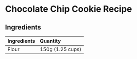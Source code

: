 # Chocolate Chip Cookie Recipe
## Ingredients
|Ingredients|Quantity|
|:-------------|:--------|
|Flour         | 150g (1.25 cups)|